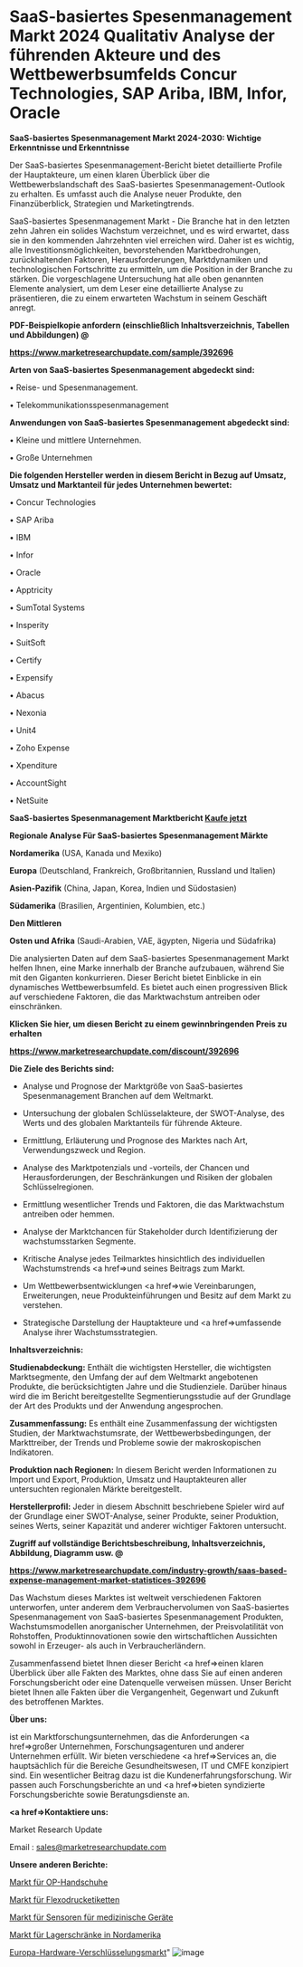 # SaaS-basiertes Spesenmanagement Markt 2024 Qualitativ Analyse der führenden Akteure und des Wettbewerbsumfelds Concur Technologies, SAP Ariba, IBM, Infor, Oracle

<strong>SaaS-basiertes Spesenmanagement Markt 2024-2030: Wichtige Erkenntnisse und Erkenntnisse</strong>

Der SaaS-basiertes Spesenmanagement-Bericht bietet detaillierte Profile der Hauptakteure, um einen klaren Überblick über die Wettbewerbslandschaft des SaaS-basiertes Spesenmanagement-Outlook zu erhalten. Es umfasst auch die Analyse neuer Produkte, den Finanzüberblick, Strategien und Marketingtrends.

SaaS-basiertes Spesenmanagement Markt - Die Branche hat in den letzten zehn Jahren ein solides Wachstum verzeichnet, und es wird erwartet, dass sie in den kommenden Jahrzehnten viel erreichen wird. Daher ist es wichtig, alle Investitionsmöglichkeiten, bevorstehenden Marktbedrohungen, zurückhaltenden Faktoren, Herausforderungen, Marktdynamiken und technologischen Fortschritte zu ermitteln, um die Position in der Branche zu stärken. Die vorgeschlagene Untersuchung hat alle oben genannten Elemente analysiert, um dem Leser eine detaillierte Analyse zu präsentieren, die zu einem erwarteten Wachstum in seinem Geschäft anregt.



<strong><b>PDF-Beispielkopie anfordern (einschließlich Inhaltsverzeichnis, Tabellen und Abbildungen) @ </b></strong>

<strong><a href=https://www.marketresearchupdate.com/sample/392696>

<strong>https://www.marketresearchupdate.com/sample/392696</u></a></strong></strong>



<strong>Arten von SaaS-basiertes Spesenmanagement abgedeckt sind:</strong>

• Reise- und Spesenmanagement.

• Telekommunikationsspesenmanagement



<strong>Anwendungen von SaaS-basiertes Spesenmanagement abgedeckt sind:</strong>

• Kleine und mittlere Unternehmen.

• Große Unternehmen



<strong>Die folgenden Hersteller werden in diesem Bericht in Bezug auf Umsatz, Umsatz und Marktanteil für jedes Unternehmen bewertet:</strong>

• Concur Technologies

• SAP Ariba

• IBM

• Infor

• Oracle

• Apptricity

• SumTotal Systems

• Insperity

• SuitSoft

• Certify

• Expensify

• Abacus

• Nexonia

• Unit4

• Zoho Expense

• Xpenditure

• AccountSight

• NetSuite



<strong>SaaS-basiertes Spesenmanagement Marktbericht <a href=https://www.marketresearchupdate.com/buynow/392696>Kaufe jetzt</a></strong>



<strong>Regionale Analyse Für SaaS-basiertes Spesenmanagement Märkte</strong>



<strong>Nordamerika</strong> (USA, Kanada und Mexiko)



<strong>Europa</strong> (Deutschland, Frankreich, Großbritannien, Russland und Italien)



<strong>Asien-Pazifik</strong> (China, Japan, Korea, Indien und Südostasien)



<strong>Südamerika</strong> (Brasilien, Argentinien, Kolumbien, etc.)



<strong>Den Mittleren</strong> 

<strong>Osten und Afrika</strong> (Saudi-Arabien, VAE, ägypten, Nigeria und Südafrika)

Die analysierten Daten auf dem SaaS-basiertes Spesenmanagement Markt helfen Ihnen, eine Marke innerhalb der Branche aufzubauen, während Sie mit den Giganten konkurrieren. Dieser Bericht bietet Einblicke in ein dynamisches Wettbewerbsumfeld. Es bietet auch einen progressiven Blick auf verschiedene Faktoren, die das Marktwachstum antreiben oder einschränken.



<strong>Klicken Sie hier, um diesen Bericht zu einem gewinnbringenden Preis zu erhalten
</strong>

<strong><a href=https://www.marketresearchupdate.com/discount/392696>https://www.marketresearchupdate.com/discount/392696</b></u></strong></a>



<strong>Die Ziele des Berichts sind:</strong>

- Analyse und Prognose der Marktgröße von SaaS-basiertes Spesenmanagement Branchen auf dem Weltmarkt.

- Untersuchung der globalen Schlüsselakteure, der SWOT-Analyse, des Werts und des globalen Marktanteils für führende Akteure.

- Ermittlung, Erläuterung und Prognose des Marktes nach Art, Verwendungszweck und Region.

- Analyse des Marktpotenzials und -vorteils, der Chancen und Herausforderungen, der Beschränkungen und Risiken der globalen Schlüsselregionen.

- Ermittlung wesentlicher Trends und Faktoren, die das Marktwachstum antreiben oder hemmen.

- Analyse der Marktchancen für Stakeholder durch Identifizierung der wachstumsstarken Segmente.

- Kritische Analyse jedes Teilmarktes hinsichtlich des individuellen Wachstumstrends <a href=>und</a> seines Beitrags zum Markt.

- Um Wettbewerbsentwicklungen <a href=>wie</a> Vereinbarungen, Erweiterungen, neue Produkteinführungen und Besitz auf dem Markt zu verstehen.

- Strategische Darstellung der Hauptakteure und <a href=>umfas</a>sende Analyse ihrer Wachstumsstrategien.



<strong>Inhaltsverzeichnis:</strong>



<strong>Studienabdeckung:</strong> Enthält die wichtigsten Hersteller, die wichtigsten Marktsegmente, den Umfang der auf dem Weltmarkt angebotenen Produkte, die berücksichtigten Jahre und die Studienziele. Darüber hinaus wird die im Bericht bereitgestellte Segmentierungsstudie auf der Grundlage der Art des Produkts und der Anwendung angesprochen.



<strong>Zusammenfassung:</strong> Es enthält eine Zusammenfassung der wichtigsten Studien, der Marktwachstumsrate, der Wettbewerbsbedingungen, der Markttreiber, der Trends und Probleme sowie der makroskopischen Indikatoren.



<strong>Produktion nach Regionen:</strong> In diesem Bericht werden Informationen zu Import und Export, Produktion, Umsatz und Hauptakteuren aller untersuchten regionalen Märkte bereitgestellt.



<strong>Herstellerprofil:</strong> Jeder in diesem Abschnitt beschriebene Spieler wird auf der Grundlage einer SWOT-Analyse, seiner Produkte, seiner Produktion, seines Werts, seiner Kapazität und anderer wichtiger Faktoren untersucht.



<strong><b>Zugriff auf vollständige Berichtsbeschreibung, Inhaltsverzeichnis, Abbildung, Diagramm usw. @ </b></strong>

<strong><a href=https://www.marketresearchupdate.com/industry-growth/saas-based-expense-management-market-statistices-392696>https://www.marketresearchupdate.com/industry-growth/saas-based-expense-management-market-statistices-392696</a></strong>

Das Wachstum dieses Marktes ist weltweit verschiedenen Faktoren unterworfen, unter anderem dem Verbrauchervolumen von SaaS-basiertes Spesenmanagement von SaaS-basiertes Spesenmanagement Produkten, Wachstumsmodellen anorganischer Unternehmen, der Preisvolatilität von Rohstoffen, Produktinnovationen sowie den wirtschaftlichen Aussichten sowohl in Erzeuger- als auch in Verbraucherländern.

Zusammenfassend bietet Ihnen dieser Bericht <a href=>einen</a> klaren Überblick über alle Fakten des Marktes, ohne dass Sie auf einen anderen Forschungsbericht oder eine Datenquelle verweisen müssen. Unser Bericht bietet Ihnen alle Fakten über die Vergangenheit, Gegenwart und Zukunft des betroffenen Marktes.



<strong>Über uns:</strong>

 ist ein Marktforschungsunternehmen, das die Anforderungen <a href=>großer</a> Unternehmen, Forschungsagenturen und anderer Unternehmen erfüllt. Wir bieten verschiedene <a href=>Services</a> an, die hauptsächlich für die Bereiche Gesundheitswesen, IT und CMFE konzipiert sind. Ein wesentlicher Beitrag dazu ist die Kundenerfahrungsforschung. Wir passen auch Forschungsberichte an und <a href=>bieten</a> syndizierte Forschungsberichte sowie Beratungsdienste an.



<strong><a href=>Kontaktiere uns:</a></strong>

Market Research Update

Email : sales@marketresearchupdate.com



<strong>Unsere anderen Berichte:</strong>

<a href=https://www.linkedin.com/pulse/surgical-operation-gloves-market-insights-2023-comprehensive>Markt für OP-Handschuhe</a>

<a href=https://www.linkedin.com/pulse/flexography-print-label-market-sizing-up-anticipating>Markt für Flexodrucketiketten</a>

<a href=https://www.linkedin.com/pulse/medical-device-sensors-market-size-industry-growth>Markt für Sensoren für medizinische Geräte</a>

<a href=https://www.linkedin.com/pulse/north-america-storage-lockers-market>Markt für Lagerschränke in Nordamerika</a>

<a href=https://www.linkedin.com/pulse/europe-hardware-encryption-market-size2023-2030-f7sgf/>Europa-Hardware-Verschlüsselungsmarkt</a>"
![image](https://github.com/Gayatrikarjule/Market-Analysis-361/assets/97346546/21813010-f7f0-4a63-ab93-46aae04467ab)
